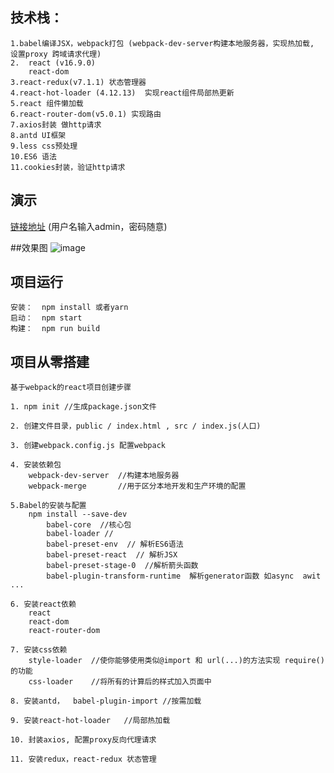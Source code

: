 ## 技术栈：
    1.babel编译JSX，webpack打包 (webpack-dev-server构建本地服务器，实现热加载, 设置proxy 跨域请求代理)
    2.  react (v16.9.0)
        react-dom
    3.react-redux(v7.1.1) 状态管理器
    4.react-hot-loader (4.12.13)  实现react组件局部热更新
    5.react 组件懒加载
    6.react-router-dom(v5.0.1) 实现路由
    7.axios封装 做http请求
    8.antd UI框架
    9.less css预处理
    10.ES6 语法
    11.cookies封装，验证http请求	
## 演示

[链接地址](http://49.234.3.245/myapp/#/login)
(用户名输入admin，密码随意)

##效果图
![image](https://github.com/chensheng001/react-project/edit/master/personal-demo/imgs/login.png)
    
## 项目运行
    安装：  npm install 或者yarn
    启动：  npm start
    构建：  npm run build
    
## 项目从零搭建
    基于webpack的react项目创建步骤

    1. npm init //生成package.json文件

    2. 创建文件目录，public / index.html , src / index.js(人口)

    3. 创建webpack.config.js 配置webpack

    4. 安装依赖包
        webpack-dev-server  //构建本地服务器
        webpack-merge       //用于区分本地开发和生产环境的配置

    5.Babel的安装与配置
        npm install --save-dev
            babel-core  //核心包
            babel-loader //
            babel-preset-env  // 解析ES6语法
            babel-preset-react  // 解析JSX
            babel-preset-stage-0  //解析箭头函数
            babel-plugin-transform-runtime  解析generator函数 如async  awit ...

    6. 安装react依赖
        react
        react-dom
        react-router-dom

    7. 安装css依赖
        style-loader  //使你能够使用类似@import 和 url(...)的方法实现 require()的功能
        css-loader    //将所有的计算后的样式加入页面中

    8. 安装antd，  babel-plugin-import //按需加载

    9. 安装react-hot-loader   //局部热加载

    10. 封装axios, 配置proxy反向代理请求

    11. 安装redux，react-redux 状态管理
